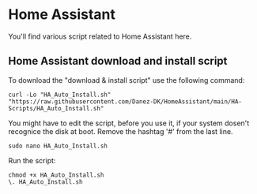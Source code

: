 # Home Assistant
You'll find various script related to Home Assistant here.

## Home Assistant download and install script
To download the "download & install script" use the following command:
```
curl -Lo "HA_Auto_Install.sh" "https://raw.githubusercontent.com/Danez-DK/HomeAssistant/main/HA-Scripts/HA_Auto_Install.sh"
```

You might have to edit the script, before you use it, if your system dosen't recognice the disk at boot.
Remove the hashtag '#' from the last line.
```
sudo nano HA_Auto_Install.sh
```

Run the script:
```
chmod +x HA_Auto_Install.sh
\. HA_Auto_Install.sh
```